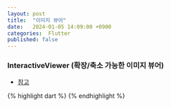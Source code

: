 ```yaml
---
layout: post
title:  "이미지 뷰어"
date:   2024-01-05 14:09:00 +0900
categories:  Flutter
published: false
---
```


### InteractiveViewer (확장/축소 가능한 이미지 뷰어)

- [참고]()

{% highlight dart %}
{% endhighlight %}
